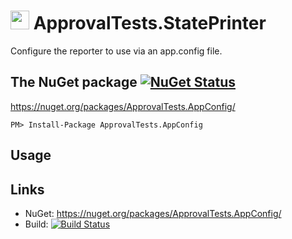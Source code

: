 <!--
This file was generate by the MarkdownSnippets.
Source File: \readme.source.md
To change this file edit the source file and then re-run the generation using either the dotnet global tool (https://github.com/SimonCropp/MarkdownSnippets#githubmarkdownsnippets) or using the api (https://github.com/SimonCropp/MarkdownSnippets#running-as-a-unit-test).
-->

# <img src="https://avatars3.githubusercontent.com/u/36907" height="30px"> ApprovalTests.StatePrinter

Configure the reporter to use via an app.config file.


## The NuGet package [![NuGet Status](http://img.shields.io/nuget/v/ApprovalTests.AppConfig.svg?style=flat)](https://www.nuget.org/packages/ApprovalTests.AppConfig/)

https://nuget.org/packages/ApprovalTests.AppConfig/

    PM> Install-Package ApprovalTests.AppConfig


## Usage




## Links

 * NuGet: https://nuget.org/packages/ApprovalTests.AppConfig/
 * Build: [![Build Status](https://dev.azure.com/approvals/ApprovalTests.Net.AppConfig/_apis/build/status/approvals.ApprovalTests.Net.AppConfig?branchName=master)](https://dev.azure.com/approvals/ApprovalTests.Net.AppConfig/_build/latest?definitionId=1&branchName=master)
